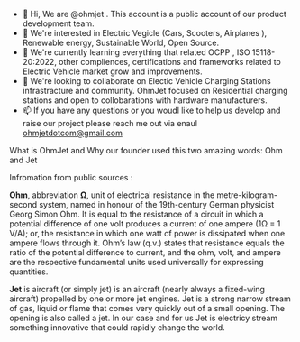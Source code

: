 - 👋 Hi, We are @ohmjet . This account is a public account of our product development team.
- 👀 We're interested in Electric Vegicle (Cars, Scooters, Airplanes ), Renewable energy,  Sustainable World, Open Source.
- 🌱 We're currently learning everything that related OCPP , ISO 15118-20:2022, other compliences, certifications and frameworks related to Electric Vehicle market grow and improvements.
- 💞️ We're looking to collaborate on Electic Vehicle Charging Stations infrastracture and community. OhmJet focused on Residential charging stations and open to collobarations with hardware manufacturers.
- 📫 If you have any questions or you woudl like to help us develop and raise our project please reach me out via enaul ohmjetdotcom@gmail.com

What is OhmJet and Why our founder used this two amazing words: Ohm and Jet

Infromation from public sources : 

**Ohm**, abbreviation **Ω**, unit of electrical resistance in the metre-kilogram-second system, named in honour of the 19th-century German physicist Georg Simon Ohm. It is equal to the resistance of a circuit in which a potential difference of one volt produces a current of one ampere (1Ω = 1 V/A); or, the resistance in which one watt of power is dissipated when one ampere flows through it. Ohm’s law (q.v.) states that resistance equals the ratio of the potential difference to current, and the ohm, volt, and ampere are the respective fundamental units used universally for expressing quantities.

**Jet** is aircraft (or simply jet) is an aircraft (nearly always a fixed-wing aircraft) propelled by one or more jet engines.
Jet is a strong narrow stream of gas, liquid or flame that comes very quickly out of a small opening. The opening is also called a jet.
In our case and for us Jet is electricy stream something innovative that could rapidly change the world. 



<!---
ohmjet/ohmjet is a ✨ special ✨ repository because its `README.md` (this file) appears on your GitHub profile.
You can click the Preview link to take a look at your changes.
--->
